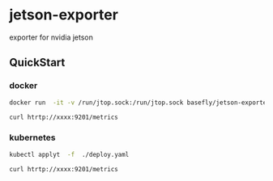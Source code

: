 # jetson-exporter

 exporter for nvidia jetson 
 
## QuickStart
### docker
```bash
docker run  -it -v /run/jtop.sock:/run/jtop.sock basefly/jetson-exporter:v0.1

curl htrtp://xxxx:9201/metrics
```
### kubernetes

```bash
kubectl applyt  -f  ./deploy.yaml

curl htrtp://xxxx:9201/metrics
```